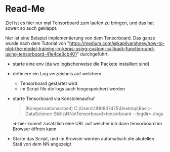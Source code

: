 # Read-Me

Ziel ist es hier nur mal Tensorboard zum laufen zu bringen, und das hat soweit so auch geklappt.

hier ist eine Beispiel implementierung von dem Tensorboard. Das ganze wurde nach dem Tutorial von "https://medium.com/@kapilvarshney/how-to-plot-the-model-training-in-keras-using-custom-callback-function-and-using-tensorboard-41e4ce3cb401" durchgeführt.

* starte eine env (da wo logischerweise die Packete installiert sind)
* definiere ein Log verzeichnis auf welchem
    * Tensorboard gestartet wird
    * im Script file die logs auch hingespeichert werden
* starte Tensorboard via Konstolenaufruf 
  >(Kompensationsarbeit) C:\Users\1810837475\Desktop\Basic-DataScience-Skills\NNs\Tensorboard>tensorboard --logdir=./logs

  => hier kommt zusätzlich eine URL auf welcher ich dann tensorboard im Browser öffnen kann
* Starte das Script, und im Browser werden automatisch die akutellen Stati von dem NN angezeigt

